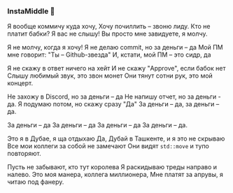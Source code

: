 ### InstaMiddle 👋

Я вообще коммичу куда хочу,
Хочу почиллить – звоню лиду.
Кто не платит бабки? Я вас не слышу!
Вы просто мне завидуете, я молчу.

Я не молчу, когда я хочу!
Я не делаю commit, но за деньги – да
Мой ПМ мне говорит: "Ты – Github-звезда"
И, кстати, мой ПМ – это сидр, да

Я не скажу в ответ ничего на хейт
И не скажу "Approve", если бабок нет
Слышу любимый звук, это звон монет
Они тянут сотни рук, это мой концерт.

Не захожу в Discord, но за деньги – да
Не напишу отчет, но за деньги - да.
Я подумаю потом, но скажу сразу "Да"
За деньги – да, за деньги – да.

За деньги – да
За деньги – да
За деньги – да
За деньги – да.

Это я в Дубае, я ща отдыхаю
Да, Дубай в Ташкенте, и я это не скрываю
Все мои коллеги за собой не замечают
Они видят `std::move` и тупо повторяют.

Пусть не забывают, кто тут королева
Я раскидываю треды направо и налево.
Это моя манера, коллега миллионера,
Мне платят за апрувы, я читаю под фанеру.
